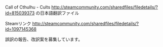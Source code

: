 ﻿Call of Cthulhu - Cults http://steamcommunity.com/sharedfiles/filedetails/?id=815039373  の日本語翻訳ファイル

Steamリンク http://steamcommunity.com/sharedfiles/filedetails/?id=1097145368  


誤訳の報告、改訳案を募集しています。
